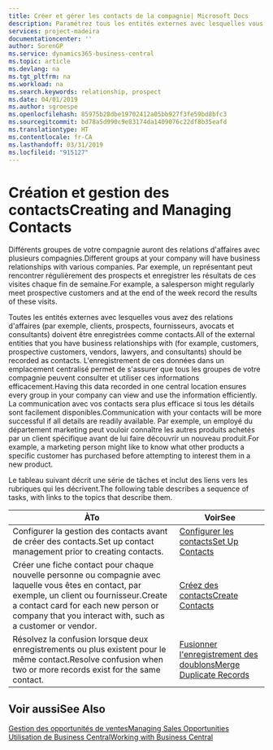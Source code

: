 ```yaml
---
title: Créer et gérer les contacts de la compagnie| Microsoft Docs
description: Paramétrez tous les entités externes avec lesquelles vous avez une relation d'affaires (par exemple les prospects, les clients, les fournisseurs, et les consultants) comme contacts.
services: project-madeira
documentationcenter: ''
author: SorenGP
ms.service: dynamics365-business-central
ms.topic: article
ms.devlang: na
ms.tgt_pltfrm: na
ms.workload: na
ms.search.keywords: relationship, prospect
ms.date: 04/01/2019
ms.author: sgroespe
ms.openlocfilehash: 85975b28dbe19702412a05bb927f3fe59bd8bfc3
ms.sourcegitcommit: bd78a5d990c9e83174da1409076c22df8b35eafd
ms.translationtype: HT
ms.contentlocale: fr-CA
ms.lasthandoff: 03/31/2019
ms.locfileid: "915127"
---
```

# <a name="creating-and-managing-contacts"></a><span data-ttu-id="da592-103">Création et gestion des contacts</span><span class="sxs-lookup"><span data-stu-id="da592-103">Creating and Managing Contacts</span></span>
<span data-ttu-id="da592-104">Différents groupes de votre compagnie auront des relations d'affaires avec plusieurs compagnies.</span><span class="sxs-lookup"><span data-stu-id="da592-104">Different groups at your company will have business relationships with various companies.</span></span> <span data-ttu-id="da592-105">Par exemple, un représentant peut rencontrer régulièrement des prospects et enregistrer les résultats de ces visites chaque fin de semaine.</span><span class="sxs-lookup"><span data-stu-id="da592-105">For example, a salesperson might regularly meet prospective customers and at the end of the week record the results of these visits.</span></span>

<span data-ttu-id="da592-106">Toutes les entités externes avec lesquelles vous avez des relations d'affaires (par exemple, clients, prospects, fournisseurs, avocats et consultants) doivent être enregistrées comme contacts.</span><span class="sxs-lookup"><span data-stu-id="da592-106">All of the external entities that you have business relationships with (for example, customers, prospective customers, vendors, lawyers, and consultants) should be recorded as contacts.</span></span> <span data-ttu-id="da592-107">L'enregistrement de ces données dans un emplacement centralisé permet de s'assurer que tous les groupes de votre compagnie peuvent consulter et utiliser ces informations efficacement.</span><span class="sxs-lookup"><span data-stu-id="da592-107">Having this data recorded in one central location ensures every group in your company can view and use the information efficiently.</span></span> <span data-ttu-id="da592-108">La communication avec vos contacts sera plus efficace si tous les détails sont facilement disponibles.</span><span class="sxs-lookup"><span data-stu-id="da592-108">Communication with your contacts will be more successful if all details are readily available.</span></span> <span data-ttu-id="da592-109">Par exemple, un employé du département marketing peut vouloir connaître les autres produits achetés par un client spécifique avant de lui faire découvrir un nouveau produit.</span><span class="sxs-lookup"><span data-stu-id="da592-109">For example, a marketing person might like to know what other products a specific customer has purchased before attempting to interest them in a new product.</span></span>

<span data-ttu-id="da592-110">Le tableau suivant décrit une série de tâches et inclut des liens vers les rubriques qui les décrivent.</span><span class="sxs-lookup"><span data-stu-id="da592-110">The following table describes a sequence of tasks, with links to the topics that describe them.</span></span>

| <span data-ttu-id="da592-111">À</span><span class="sxs-lookup"><span data-stu-id="da592-111">To</span></span> | <span data-ttu-id="da592-112">Voir</span><span class="sxs-lookup"><span data-stu-id="da592-112">See</span></span> |
| --- | --- |
| <span data-ttu-id="da592-113">Configurer la gestion des contacts avant de créer des contacts.</span><span class="sxs-lookup"><span data-stu-id="da592-113">Set up contact management prior to creating contacts.</span></span> |[<span data-ttu-id="da592-114">Configurer les contacts</span><span class="sxs-lookup"><span data-stu-id="da592-114">Set Up Contacts</span></span>](marketing-setup-contacts.md) |
| <span data-ttu-id="da592-115">Créer une fiche contact pour chaque nouvelle personne ou compagnie avec laquelle vous êtes en contact, par exemple, un client ou fournisseur.</span><span class="sxs-lookup"><span data-stu-id="da592-115">Create a contact card for each new person or company that you interact with, such as a customer or vendor.</span></span> |[<span data-ttu-id="da592-116">Créez des contacts</span><span class="sxs-lookup"><span data-stu-id="da592-116">Create Contacts</span></span>](marketing-create-contact-companies.md) |
|<span data-ttu-id="da592-117">Résolvez la confusion lorsque deux enregistrements ou plus existent pour le même contact.</span><span class="sxs-lookup"><span data-stu-id="da592-117">Resolve confusion when two or more records exist for the same contact.</span></span>|[<span data-ttu-id="da592-118">Fusionner l'enregistrement des doublons</span><span class="sxs-lookup"><span data-stu-id="da592-118">Merge Duplicate Records</span></span>](sales-how-merge-duplicate-records.md)|

## <a name="see-also"></a><span data-ttu-id="da592-119">Voir aussi</span><span class="sxs-lookup"><span data-stu-id="da592-119">See Also</span></span>
[<span data-ttu-id="da592-120">Gestion des opportunités de ventes</span><span class="sxs-lookup"><span data-stu-id="da592-120">Managing Sales Opportunities</span></span>](marketing-manage-sales-opportunities.md)  
[<span data-ttu-id="da592-121">Utilisation de Business Central</span><span class="sxs-lookup"><span data-stu-id="da592-121">Working with Business Central</span></span>](ui-work-product.md)  
